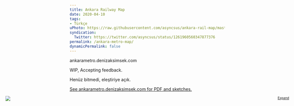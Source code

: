 ```yaml
---
title: Ankara Railway Map
date: 2020-04-10
tags:
- Türkçe
uPhoto: https://raw.githubusercontent.com/asyncsus/ankara-rail-map/master/metro4.svg
syndication:
  Twitter: https://twitter.com/asyncsus/status/1261960560347877376
permalink: /ankara-metro-map/
dynamicPermalink: false
---
```


ankarametro.denizaksimsek.com

WIP, Accepting feedback.

Henüz bitmedi, eleştiriye açık.

<!-- endexcerpt -->

<ins>

See ankarametro.denizaksimsek.com for PDF and sketches.

</ins>

<figure style="width:96vw;margin-left:50%;transform:translateX(-50%);max-height:none;">
<a href="https://ankarametro.denizaksimsek.com/metro5.svg" style="font-size:.75em; float: right">Expand</a>
<object type="image/svg+xml" data="https://ankarametro.denizaksimsek.com/metro5.svg" style="width: 100%; background: white;"><img src="https://ankarametro.denizaksimsek.com/metro5.svg"></object>
</figure>

